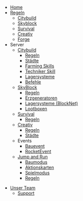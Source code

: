 - [Home](index.md)
- [Regeln](regeln/allgemein.md)
  - [Citybuild](regeln/citybuild.md)
  - [Skyblock](regeln/skyblock.md)
  - [Survival](regeln/survival.md)
  - [Creativ](regeln/creativ.md)
  - [Forge](regeln/forge.md)
- Server
  - [Citybuild](server/citybuild.md)
    - [Regeln](regeln/citybuild.md)
    - [Städte](towns/towns.md)
    - [Farming Skills](server/citybuild_skills.md)
    - [Techniker Skill](server/citybuild_techniker.md)
    - [Lagersysteme](funktionen/storage_unit.md)
    - [Befehle](befehle/citybuild_befehle.md)
  - [SkyBlock](server/skyblock.md)
    - [Regeln](regeln/skyblock.md)
    - [Erzgeneratoren](funktionen/cobblestone_generator.md)
    - [Lagersysteme (BlockNet)](funktionen/lagersystem.md)
    - [Lootboxen](server/Lootboxen.md)
  - [Survival](server/survival.md)
    - [Regeln](regeln/survival.md)
  - [Creativ](server/creative.md)
    - [Regeln](regeln/creative.md)
    - [Städte](towns/towns.md)
  - Events
    - [Bauevent](events/bauevent.md)
    - [RocketEvent](events/rocketevent.md)
  - [Jump and Run](parkour/parkour.md)
    - [Baumodus](parkour/baumodus.md)
    - [Aktionskarten](parkour/aktionskarten.md)
    - [Spielmodus](parkour/spielmodus.md)
    - [Regeln](regeln/forge.md)
<!--    - [Modpack installation](forge/Modpack_installation.md)
    - [Minecolonies](forge/minecolonies.md)  [Forge Server](server/forge.md) -->

- [Unser Team](team/mitglieder.md)
  - [Support](team/ticket.md)
